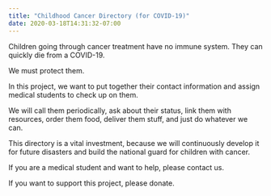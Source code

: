 ```yaml
---
title: "Childhood Cancer Directory (for COVID-19)"
date: 2020-03-18T14:31:32-07:00
---
```


​Children going through cancer treatment have no immune system. They can quickly die from a COVID-19.

We must protect them.

In this project, we want to put together their contact information and assign medical students to check up on them.

We will call them periodically, ask about their status, link them with resources, order them food, deliver them stuff, and just do whatever we can.

This directory is a vital investment, because we will continuously develop it for future disasters and build the national guard for children with cancer.

If you are a medical student and want to help, please contact us.

If you want to support this project, please donate.
